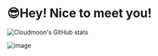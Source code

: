 #  😎Hey! Nice to meet you!

 ![Cloudmoon's GitHub stats](https://github-readme-stats.vercel.app/api?username=cloudmoonocus&show_icons=true&theme=cobalt)

<!--START_SECTION:waka-->
<!--END_SECTION:waka-->

![image](https://user-images.githubusercontent.com/98140702/183547184-81575b77-5190-45c5-9d00-74c8d0acac9f.png)
